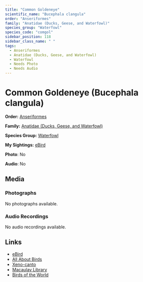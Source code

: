 ```yaml
---
title: "Common Goldeneye"
scientific_name: "Bucephala clangula"
order: "Anseriformes"
family: "Anatidae (Ducks, Geese, and Waterfowl)"
species_group: "Waterfowl"
species_code: "comgol"
sidebar_position: 118
sidebar_class_name: " "
tags: 
  - Anseriformes
  - Anatidae (Ducks, Geese, and Waterfowl)
  - Waterfowl
  - Needs Photo
  - Needs Audio
---
```


# Common Goldeneye (Bucephala clangula)

**Order:** [Anseriformes](/tags/anseriformes)

**Family:** [Anatidae (Ducks, Geese, and Waterfowl)](/tags/anatidae-ducks-geese-and-waterfowl)

**Species Group:** [Waterfowl](/tags/waterfowl)

**My Sightings:** [eBird](https://ebird.org/lifelist?r=world&time=life&spp=comgol)

**Photo**: No 

**Audio**: No

## Media
### Photographs
No photographs available.

### Audio Recordings
No audio recordings available.

## Links
* [eBird](https://ebird.org/species/comgol) 
* [All About Birds](https://www.allaboutbirds.org/guide/comgol) 
* [Xeno-canto](https://www.xeno-canto.org/species/bucephala-clangula) 
* [Macaulay Library](https://search.macaulaylibrary.org/catalog?taxonCode=comgol&sort=rating_rank_desc)
* [Birds of the World](https://birdsoftheworld.org/bow/species/comgol)
